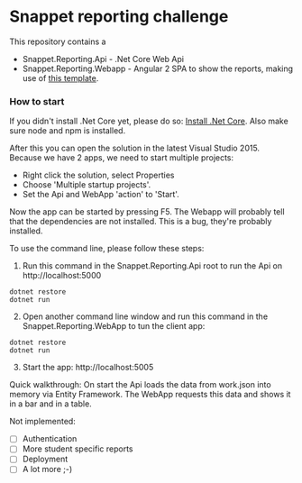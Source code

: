 # Snappet reporting challenge

This repository contains a

  - Snappet.Reporting.Api - .Net Core Web Api 
  - Snappet.Reporting.Webapp - Angular 2 SPA to show the reports, making use of [this template](http://blog.stevensanderson.com/2016/05/02/angular2-react-knockout-apps-on-aspnet-core/).

### How to start

If you didn't install .Net Core yet, please do so: [Install .Net Core](https://www.microsoft.com/net/core). Also make sure node and npm is installed.

After this you can open the solution in the latest Visual Studio 2015. Because we have 2 apps, we need to start multiple projects:
- Right click the solution, select Properties
- Choose 'Multiple startup projects'. 
- Set the Api and WebApp 'action' to 'Start'.

Now the app can be started by pressing F5. The Webapp will probably tell that the dependencies are not installed. This is a bug, they're probably installed.

To use the command line, please follow these steps:

1. Run this command in the Snappet.Reporting.Api root to run the Api on http://localhost:5000 

```shell
dotnet restore
dotnet run
```

2. Open another command line window and run this command in the Snappet.Reporting.WebApp to tun the client app:

```shell
dotnet restore
dotnet run
```  

3. Start the app: http://localhost:5005

Quick walkthrough: On start the Api loads the data from work.json into memory via Entity Framework. The WebApp requests this data and shows it in a bar and in a table.

Not implemented:
- [ ] Authentication
- [ ] More student specific reports
- [ ] Deployment
- [ ] A lot more ;-)
